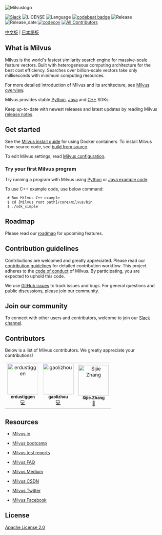 
![Milvuslogo](https://github.com/milvus-io/docs/blob/master/assets/milvus_logo.png)

[![Slack](https://img.shields.io/badge/Join-Slack-orange)](https://join.slack.com/t/milvusio/shared_invite/enQtNzY1OTQ0NDI3NjMzLWNmYmM1NmNjOTQ5MGI5NDhhYmRhMGU5M2NhNzhhMDMzY2MzNDdlYjM5ODQ5MmE3ODFlYzU3YjJkNmVlNDQ2ZTk)
![LICENSE](https://img.shields.io/badge/license-Apache--2.0-brightgreen)
![Language](https://img.shields.io/badge/language-C%2B%2B-blue)
[![codebeat badge](https://codebeat.co/badges/e030a4f6-b126-4475-a938-4723d54ec3a7?style=plastic)](https://codebeat.co/projects/github-com-jinhai-cn-milvus-master)
![Release](https://img.shields.io/badge/release-v0.6.0-yellowgreen)
![Release_date](https://img.shields.io/badge/release%20date-December-yellowgreen)
[![codecov](https://codecov.io/gh/milvus-io/milvus/branch/master/graph/badge.svg)](https://codecov.io/gh/milvus-io/milvus)
[![All Contributors](https://img.shields.io/badge/all_contributors-3-orange.svg?style=flat-square)](#contributors-)

[中文版](README_CN.md) | [日本語版](README_JP.md)

## What is Milvus

Milvus is the world's fastest similarity search engine for massive-scale feature vectors. Built with heterogeneous computing architecture for the best cost efficiency. Searches over billion-scale vectors take only milliseconds with minimum computing resources.

For more detailed introduction of Milvus and its architecture, see [Milvus overview](https://www.milvus.io/docs/en/aboutmilvus/overview/).

Milvus provides stable [Python](https://github.com/milvus-io/pymilvus), [Java](https://github.com/milvus-io/milvus-sdk-java) and [C++](https://github.com/milvus-io/milvus/tree/master/core/src/sdk) SDKs. 

Keep up-to-date with newest releases and latest updates by reading Milvus [release notes](https://www.milvus.io/docs/en/release/v0.6.0/).

## Get started

See the [Milvus install guide](https://www.milvus.io/docs/en/userguide/install_milvus/) for using Docker containers. To install Milvus from source code, see [build from source](install.md).

To edit Milvus settings, read [Milvus configuration](https://www.milvus.io/docs/en/reference/milvus_config/).

### Try your first Milvus program

Try running a program with Milvus using [Python](https://www.milvus.io/docs/en/userguide/example_code/) or [Java example code](https://github.com/milvus-io/milvus-sdk-java/tree/master/examples). 

To use C++ example code, use below command:

```shell
 # Run Milvus C++ example
 $ cd [Milvus root path]/core/milvus/bin
 $ ./sdk_simple
```

## Roadmap

Please read our [roadmap](https://milvus.io/docs/en/roadmap/) for upcoming features.

## Contribution guidelines

Contributions are welcomed and greatly appreciated. Please read our [contribution guidelines](CONTRIBUTING.md) for detailed contribution workflow. This project adheres to the [code of conduct](CODE_OF_CONDUCT.md) of Milvus. By participating, you are expected to uphold this code.

We use [GitHub issues](https://github.com/milvus-io/milvus/issues) to track issues and bugs. For general questions and public discussions, please join our community.

## Join our community

To connect with other users and contributors, welcome to join our [Slack channel](https://join.slack.com/t/milvusio/shared_invite/enQtNzY1OTQ0NDI3NjMzLWNmYmM1NmNjOTQ5MGI5NDhhYmRhMGU5M2NhNzhhMDMzY2MzNDdlYjM5ODQ5MmE3ODFlYzU3YjJkNmVlNDQ2ZTk). 

## Contributors

Below is a list of Milvus contributors. We greatly appreciate your contributions!
<!-- ALL-CONTRIBUTORS-LIST:START - Do not remove or modify this section -->
<!-- prettier-ignore-start -->
<!-- markdownlint-disable -->
<table>
  <tr>
    <td align="center"><a href="https://github.com/erdustiggen"><img src="https://avatars1.githubusercontent.com/u/25433850?v=4" width="100px;" alt="erdustiggen"/><br /><sub><b>erdustiggen</b></sub></a><br /><a href="https://github.com/milvus-io/milvus/commits?author=erdustiggen" title="Code">💻</a></td>
    <td align="center"><a href="https://github.com/gaolizhou"><img src="https://avatars2.githubusercontent.com/u/2884044?v=4" width="100px;" alt="gaolizhou"/><br /><sub><b>gaolizhou</b></sub></a><br /><a href="https://github.com/milvus-io/milvus/commits?author=gaolizhou" title="Code">💻</a></td>
    <td align="center"><a href="https://github.com/akihoni"><img src="https://avatars0.githubusercontent.com/u/36330442?v=4" width="100px;" alt="Sijie Zhang"/><br /><sub><b>Sijie Zhang</b></sub></a><br /><a href="https://github.com/milvus-io/milvus/commits?author=akihoni" title="Documentation">📖</a></td>
  </tr>
</table>

<!-- markdownlint-enable -->
<!-- prettier-ignore-end -->
<!-- ALL-CONTRIBUTORS-LIST:END -->


## Resources

- [Milvus.io](https://www.milvus.io)

- [Milvus bootcamp](https://github.com/milvus-io/bootcamp)

- [Milvus test reports](https://github.com/milvus-io/milvus/tree/master/docs)

- [Milvus FAQ](https://www.milvus.io/docs/en/faq/operational_faq/)

- [Milvus Medium](https://medium.com/@milvusio)

- [Milvus CSDN](https://zilliz.blog.csdn.net/)

- [Milvus Twitter](https://twitter.com/milvusio)

- [Milvus Facebook](https://www.facebook.com/io.milvus.5)

## License

[Apache License 2.0](LICENSE)
